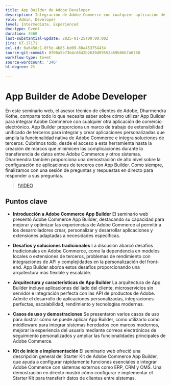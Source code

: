 ```yaml
---
title: App Builder de Adobe Developer
description: Integración de Adobe Commerce con cualquier aplicación de comercio electrónico mediante la guía de expertos de App Builder y la demostración en directo
role: Admin, Developer
level: Intermediate, Experienced
doc-type: Event
duration: 3460
last-substantial-update: 2025-01-25T00:00:00Z
jira: KT-17171
exl-id: 0a645dc1-0f5d-4b85-bd09-80a453754434
source-git-commit: 0f08a5e73b4c8842b2639d89552a69b06b7a6788
workflow-type: tm+mt
source-wordcount: '346'
ht-degree: 2%

---
```


# App Builder de Adobe Developer

En este seminario web, el asesor técnico de clientes de Adobe, Dharmendra Kothe, comparte todo lo que necesita saber sobre cómo utilizar App Builder para integrar Adobe Commerce con cualquier otra aplicación de comercio electrónico. App Builder proporciona un marco de trabajo de extensibilidad unificado de terceros para integrar y crear aplicaciones personalizadas que amplía la funcionalidad nativa de Adobe Commerce e integra soluciones de terceros. Cubrimos todo, desde el acceso a esta herramienta hasta la creación de marcos que minimicen las complicaciones durante la transferencia de datos entre Adobe Commerce y otros sistemas. Dharmendra también proporciona una demostración de alto nivel sobre la configuración de aplicaciones de terceros con App Builder. Como siempre, finalizamos con una sesión de preguntas y respuestas en directo para responder a sus preguntas.

>[!VIDEO](https://video.tv.adobe.com/v/3443027/?learn=on&enablevpops)

## Puntos clave

* **Introducción a Adobe Commerce App Builder** El seminario web presentó Adobe Commerce App Builder, destacando su capacidad para mejorar y optimizar las experiencias de Adobe Commerce al permitir a los desarrolladores crear, personalizar y desarrollar aplicaciones y extensiones adaptadas a necesidades específicas.

* **Desafíos y soluciones tradicionales** La discusión abarcó desafíos tradicionales en Adobe Commerce, como la dependencia en modelos locales o extensiones de terceros, problemas de rendimiento con integraciones de API y complejidades en la personalización del front-end. App Builder aborda estos desafíos proporcionando una arquitectura más flexible y escalable.

* **Arquitectura y características de App Builder** La arquitectura de App Builder incluye aplicaciones del lado del cliente, microservicios sin servidor e integración perfecta con las API de productos de Adobe. Admite el desarrollo de aplicaciones personalizadas, integraciones perfectas, escalabilidad, rendimiento y tecnologías modernas.

* **Casos de uso y demostraciones** Se presentaron varios casos de uso para ilustrar cómo se puede aplicar App Builder, como utilizarlo como middleware para integrar sistemas heredados con marcos modernos, mejorar la experiencia del usuario mediante correos electrónicos de seguimiento personalizados y ampliar las funcionalidades principales de Adobe Commerce.

* **Kit de inicio e implementación** El seminario web ofreció una descripción general del Starter Kit de Adobe Commerce App Builder, que ayuda a configurar rápidamente funciones esenciales e integrar Adobe Commerce con sistemas externos como ERP, CRM y OMS. Una demostración en directo mostró cómo configurar e implementar el Starter Kit para transferir datos de clientes entre sistemas.
